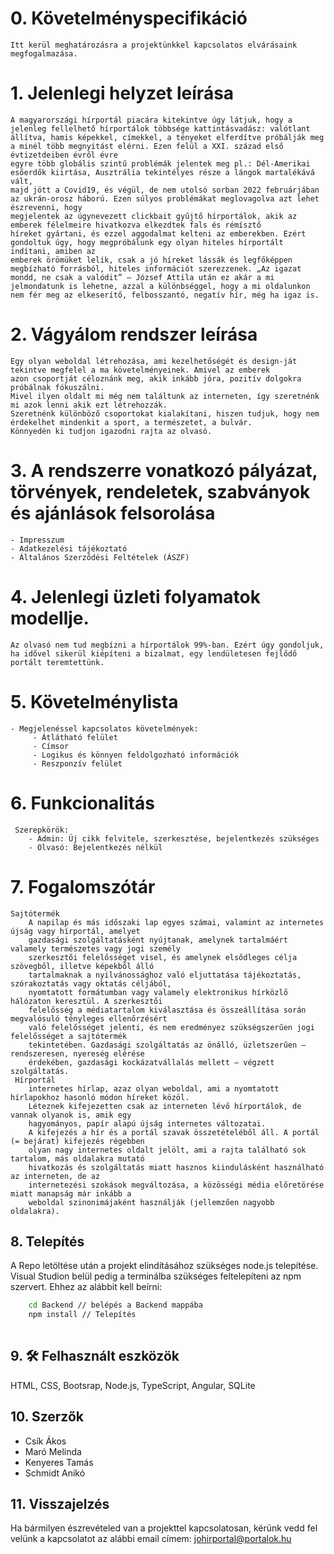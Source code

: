 # 0. Követelményspecifikáció
    Itt kerül meghatározásra a projektünkkel kapcsolatos elvárásaink megfogalmazása.

# 1. Jelenlegi helyzet leírása
    A magyarországi hírportál piacára kitekintve úgy látjuk, hogy a jelenleg fellelhető hírportálok többsége kattintásvadász: valótlant
	állítva, hamis képekkel, címekkel, a tényeket elferdítve próbálják meg a minél több megnyitást elérni. Ezen felül a XXI. század első évtizetdeiben évről évre 
	egyre több globális szintű problémák jelentek meg pl.: Dél-Amerikai esőerdők kiirtása, Ausztrália tekintélyes része a lángok martalékává vált,
	majd jött a Covid19, és végül, de nem utolsó sorban 2022 februárjában az ukrán-orosz háború. Ezen súlyos problémákat meglovagolva azt lehet észrevenni, hogy
	megjelentek az úgynevezett clickbait gyűjtő hírportálok, akik az emberek félelmeire hivatkozva elkezdtek fals és rémísztő
	híreket gyártani, és ezzel aggodalmat kelteni az emberekben. Ezért gondoltuk úgy, hogy megpróbálunk egy olyan hiteles hírportált indítani, amiben az 
	emberek örömüket lelik, csak a jó híreket lássák és legfőképpen megbízható forrásból, hiteles információt szerezzenek. „Az igazat mondd, ne csak a valódit” – József Attila után ez akár a mi jelmondatunk is lehetne, azzal a különbséggel, hogy a mi oldalunkon nem fér meg az elkeserítő, felbosszantó, negatív hír, még ha igaz is.
# 2. Vágyálom rendszer leírása
    Egy olyan weboldal létrehozása, ami kezelhetőségét és design-ját tekintve megfelel a ma követelményeinek. Amivel az emberek
	azon csoportját céloznánk meg, akik inkább jóra, pozitív dolgokra próbálnak fókuszálni.
	Mivel ilyen oldalt mi még nem találtunk az interneten, így szeretnénk mi azok lenni akik ezt létrehozzák. 
	Szeretnénk különböző csoportokat kialakítani, hiszen tudjuk, hogy nem érdekelhet mindenkit a sport, a természetet, a bulvár. 
	Könnyedén ki tudjon igazodni rajta az olvasó.
# 3. A rendszerre vonatkozó pályázat, törvények, rendeletek, szabványok és ajánlások felsorolása
    - Impresszum
	- Adatkezelési tájékoztató
	- Általános Szerződési Feltételek (ÁSZF)
# 4. Jelenlegi üzleti folyamatok modellje.
    Az olvasó nem tud megbízni a hírportálok 99%-ban. Ezért úgy gondoljuk, 
    ha idővel sikerül kiépíteni a bizalmat, egy lendületesen fejlődő portált teremtettünk.
# 5. Követelménylista
	- Megjelenéssel kapcsolatos követelmények:
		 - Átlátható felület
		 - Címsor
		 - Logikus és könnyen feldolgozható információk
		 - Reszponzív felület
# 6. Funkcionalitás
	 Szerepkörök:
		- Admin: Új cikk felvitele, szerkesztése, bejelentkezés szükséges
		- Olvasó: Bejelentkezés nélkül
# 7. Fogalomszótár
	Sajtótermék
		A napilap és más időszaki lap egyes számai, valamint az internetes újság vagy hírportál, amelyet 
		gazdasági szolgáltatásként nyújtanak, amelynek tartalmáért valamely természetes vagy jogi személy 
		szerkesztői felelősséget visel, és amelynek elsődleges célja szövegből, illetve képekből álló 
		tartalmaknak a nyilvánossághoz való eljuttatása tájékoztatás, szórakoztatás vagy oktatás céljából, 
		nyomtatott formátumban vagy valamely elektronikus hírközlő hálózaton keresztül. A szerkesztői 
		felelősség a médiatartalom kiválasztása és összeállítása során megvalósuló tényleges ellenőrzésért 
		való felelősséget jelenti, és nem eredményez szükségszerűen jogi felelősséget a sajtótermék 
		tekintetében. Gazdasági szolgáltatás az önálló, üzletszerűen – rendszeresen, nyereség elérése 
		érdekében, gazdasági kockázatvállalás mellett – végzett szolgáltatás. 
	 Hírportál
		internetes hírlap, azaz olyan weboldal, ami a nyomtatott hírlapokhoz hasonló módon híreket közöl.
		Léteznek kifejezetten csak az interneten lévő hírportálok, de vannak olyanok is, amik egy 
		hagyományos, papír alapú újság internetes változatai.
		A kifejezés a hír és a portál szavak összetételéből áll. A portál (= bejárat) kifejezés régebben 
		olyan nagy internetes oldalt jelölt, ami a rajta található sok tartalom, más oldalakra mutató 
		hivatkozás és szolgáltatás miatt hasznos kiindulásként használható az interneten, de az 
		internetezési szokások megváltozása, a közösségi média előretörése miatt manapság már inkább a 
		weboldal szinonimájaként használják (jellemzően nagyobb oldalakra).
## 8. Telepítés

A Repo letöltése után a projekt elindításához szükséges node.js telepítése. Visual Studion
belül pedig a terminálba szükséges feltelepíteni az npm szervert. Ehhez az alábbit kell beírni:

```bash
    cd Backend // belépés a Backend mappába
    npm install // Telepítés
  
```
    
## 9. 🛠 Felhasznált eszközök
HTML, CSS, Bootsrap, Node.js, TypeScript, Angular, SQLite 

## 10. Szerzők

- Csík Ákos
- Maró Melinda
- Kenyeres Tamás
- Schmidt Anikó
## 11. Visszajelzés

Ha bármilyen észrevételed van a projekttel kapcsolatosan, kérünk vedd fel velünk a kapcsolatot az alábbi email címem:
johirportal@portalok.hu


